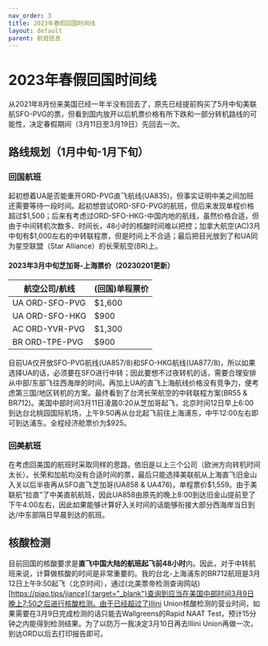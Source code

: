 ```yaml
---
nav_order: 3
title: 2023年春假回国时间线
layout: default
parent: 航班信息
---
```

# 2023年春假回国时间线

从2021年8月份来美国已经一年半没有回去了，原先已经提前购买了5月中旬美联航SFO-PVG的票，但看到国内放开以后机票价格有所下跌和一部分转机路线的可能性，决定春假期间（3月11日至3月19日）先回去一次。

## 路线规划（1月中旬-1月下旬）

### 回国航班

起初想着UA是否能重开ORD-PVG直飞航线(UA835)，但事实证明中美之间加班还需要等待一段时间。起初想尝试ORD-SFO-PVG的航班，但后来发现单程价格超过$1,500；后来有考虑过ORD-SFO-HKG-中国内地的航线，虽然价格合适，但由于中间转机次数多、时间长，48小时的核酸时间难以把控；加拿大航空(AC)3月中旬有\$1,000左右的中转联程票，但是时间上不合适；最后把目光放到了和UA同为星空联盟（Star Alliance）的长荣航空(BR)上。

#### 2023年3月中旬芝加哥-上海票价（20230201更新）

| 航空公司/航线  | (回国)单程票价 |
| -------------- | -------------- |
| UA ORD-SFO-PVG | $1,600         |
| UA ORD-SFO-HKG | $900           |
| AC ORD-YVR-PVG | $1,300         |
| BR ORD-TPE-PVG | $900           |

目前UA仅开放SFO-PVG航线(UA857/8)和SFO-HKG航线(UA877/8)，所以如果选择UA的话，必须要在SFO进行中转；因此要想不过夜转机的话，需要合理安排从中部/东部飞往西海岸的时间。再加上UA的直飞上海航线价格没有竞争力，便考虑第三国/地区转机的方案。最终看到了台湾长荣航空的中转联程方案(BR55 & BR712)。美国中部时间3月11日凌晨0:20从芝加哥起飞，北京时间12日早上6:00到达台北桃园国际机场，上午9:50再从台北起飞前往上海浦东，中午12:00左右即可到达浦东。全程经济舱票价为$925。

### 回美航班

在考虑回美国的航班时采取同样的思路，依旧是以上三个公司（欧洲方向转机时间太长）。长荣和加航均没有合适时间的票，最后只能选择美联航从上海直飞旧金山入关以后半夜再从SFO直飞芝加哥(UA858 & UA476)，单程票价$1,559。由于美联航“拉直”了中美直航航班，因此UA858由原先的晚上8:00到达旧金山提前至了下午4:00左右，因此如果能够计算好入关时间的话能够衔接大部分西海岸当日到达/中东部隔日早晨到达的航班。

## 核酸检测

目前回国的核酸要求是**直飞中国大陆的航班起飞前48小时**内。因此，对于中转航班来说，计算做核酸的时间是非常重要的。我的台北-上海浦东的BR712航班是3月12日上午9:50起飞（北京时间），通过(北美票帝检测查询网站)[https://piao.tips/jiance]{:target="_blank"}查询到应当在美国中部时间3月9日晚上7:50之后进行核酸检测。由于已经超过了Illini Union核酸检测的营业时间，如果需要在3月9日完成检测的话只能去Wallgreens的Rapid NAAT Test，预计15分钟之内能得到检测结果。为了以防万一我决定3月10日再去Illini Union再做一次，到达ORD以后去打印报告即可。
